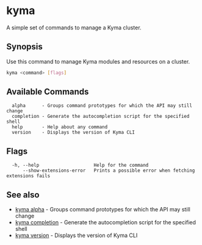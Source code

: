 # kyma

A simple set of commands to manage a Kyma cluster.

## Synopsis

Use this command to manage Kyma modules and resources on a cluster.

```bash
kyma <command> [flags]
```

## Available Commands

```text
  alpha      - Groups command prototypes for which the API may still change
  completion - Generate the autocompletion script for the specified shell
  help       - Help about any command
  version    - Displays the version of Kyma CLI
```

## Flags

```text
  -h, --help                    Help for the command
      --show-extensions-error   Prints a possible error when fetching extensions fails
```

## See also

* [kyma alpha](kyma_alpha.md)           - Groups command prototypes for which the API may still change
* [kyma completion](kyma_completion.md) - Generate the autocompletion script for the specified shell
* [kyma version](kyma_version.md)       - Displays the version of Kyma CLI
